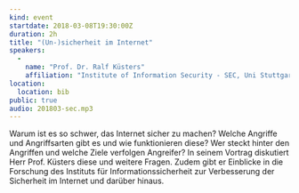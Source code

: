 ```yaml
---
kind: event
startdate: 2018-03-08T19:30:00Z
duration: 2h
title: "(Un-)sicherheit im Internet"
speakers:
  -
    name: "Prof. Dr. Ralf Küsters"
    affiliation: "Institute of Information Security - SEC, Uni Stuttgart"
location:
  location: bib
public: true
audio: 201803-sec.mp3
---
```

Warum ist es so schwer, das Internet sicher zu machen?
Welche Angriffe und Angriffsarten gibt es und wie funktionieren diese?
Wer steckt hinter den Angriffen und welche Ziele verfolgen Angreifer? In
seinem Vortrag diskutiert Herr Prof. Küsters diese und  weitere Fragen.
Zudem gibt er Einblicke in die Forschung des Instituts für
Informationssicherheit zur Verbesserung der Sicherheit im Internet und
darüber hinaus.
